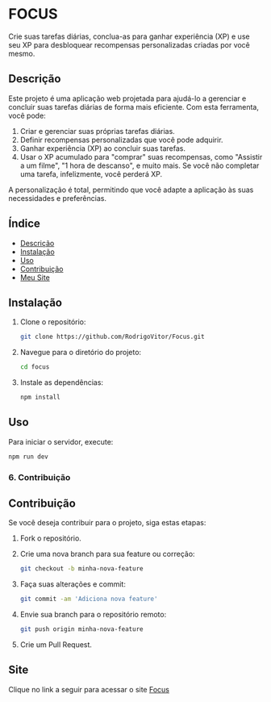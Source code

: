 # FOCUS

Crie suas tarefas diárias, conclua-as para ganhar experiência (XP) e use seu XP para desbloquear recompensas personalizadas criadas por você mesmo.

## Descrição
Este projeto é uma aplicação web projetada para ajudá-lo a gerenciar e concluir suas tarefas diárias de forma mais eficiente. Com esta ferramenta, você pode:

1. Criar e gerenciar suas próprias tarefas diárias.
2. Definir recompensas personalizadas que você pode adquirir.
3. Ganhar experiência (XP) ao concluir suas tarefas.
4. Usar o XP acumulado para "comprar" suas recompensas, como "Assistir a um filme", "1 hora de descanso", e muito mais.
Se você não completar uma tarefa, infelizmente, você perderá XP. 

A personalização é total, permitindo que você adapte a aplicação às suas necessidades e preferências.

## Índice
- [Descrição](#descrição)
- [Instalação](#instalação)
- [Uso](#uso)
- [Contribuição](#contribuição)
- [Meu Site](#Site)

## Instalação

1. Clone o repositório:
   ```bash
   git clone https://github.com/RodrigoVitor/Focus.git
   ```

2. Navegue para o diretório do projeto:
   ```bash
   cd focus
   ```

3. Instale as dependências:
   ```bash
   npm install
   ```

## Uso

Para iniciar o servidor, execute:
```bash
npm run dev
```

### 6. **Contribuição**

## Contribuição

Se você deseja contribuir para o projeto, siga estas etapas:

1. Fork o repositório.
2. Crie uma nova branch para sua feature ou correção:

   ```bash
   git checkout -b minha-nova-feature
   ```

3. Faça suas alterações e commit:

   ```bash
   git commit -am 'Adiciona nova feature'
   ```

4. Envie sua branch para o repositório remoto:

   ```bash
   git push origin minha-nova-feature
   ```
   
5. Crie um Pull Request.


## Site
Clique no link a seguir para acessar o site [Focus](https://focusappdev.netlify.app/)


